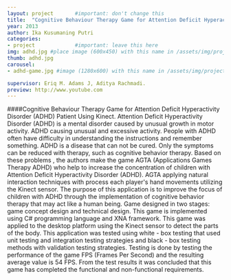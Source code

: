 ```yaml
---
layout: project       #important: don't change this
title:  "Cognitive Behaviour Therapy Game for Attention Deficit Hyperactivity Disorder (ADHD) Patient Using Kinect"
year: 2013
author: Ika Kusumaning Putri
categories:
- project             #important: leave this here
img: adhd.jpg #place image (600x450) with this name in /assets/img/project/
thumb: adhd.jpg
carousel:
- adhd-game.jpg #image (1280x600) with this name in /assets/img/project/carousel/  

supervisor: Eriq M. Adams J, Aditya Rachmadi.
preview: http://www.youtube.com
---
```

####Cognitive Behaviour Therapy Game for Attention Deficit Hyperactivity Disorder (ADHD) Patient Using Kinect.
Attention Deficit Hyperactivity Disorder (ADHD) is a mental disorder caused by unusual growth in motor activity. ADHD causing unusual and excessive activity. People with ADHD often have difficulty in understanding the instructions and remember something. ADHD is a disease that can not be cured. Only the symptoms can be reduced with therapy, such as cognitive behavior therapy. Based on these problems , the authors make the game AGTA (Applications Games Therapy ADHD) who help to increase the concentration of children with Attention Deficit Hyperactivity Disorder (ADHD). AGTA applying natural interaction techniques with process each player's hand movements utilizing the Kinect sensor. The purpose of this application is to improve the focus of children with ADHD through the implementation of cognitive behavior therapy that may act like a human being.
Game designed in two stages: game concept design and technical design. This game is implemented using C# programming language and XNA framework. This game was applied to the desktop platform using the Kinect sensor to detect the parts of the body. This application was tested using white - box testing that used unit testing and integration testing strategies and black - box testing methods with validation testing strategies. Testing is done by testing the performance of the game FPS (Frames Per Second) and the resulting average value is 54 FPS. From the test results it was concluded that this game has completed the functional and non-functional requirements.
